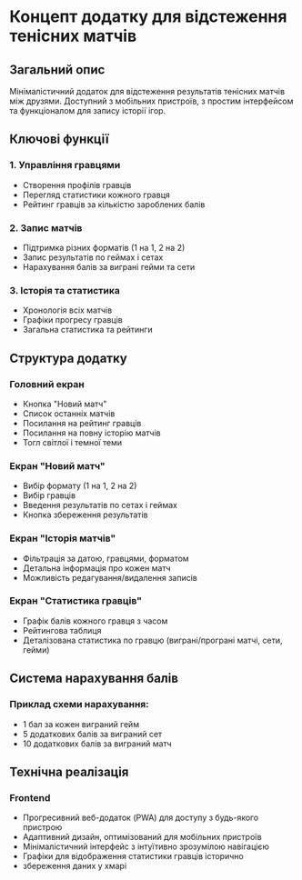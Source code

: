 # Концепт додатку для відстеження тенісних матчів

## Загальний опис
Мінімалістичний додаток для відстеження результатів тенісних матчів між друзями. Доступний з мобільних пристроїв, з простим інтерфейсом та функціоналом для запису історії ігор.

## Ключові функції

### 1. Управління гравцями
- Створення профілів гравців
- Перегляд статистики кожного гравця
- Рейтинг гравців за кількістю зароблених балів

### 2. Запис матчів
- Підтримка різних форматів (1 на 1, 2 на 2)
- Запис результатів по геймах і сетах
- Нарахування балів за виграні гейми та сети

### 3. Історія та статистика
- Хронологія всіх матчів
- Графіки прогресу гравців
- Загальна статистика та рейтинги

## Структура додатку

### Головний екран
- Кнопка "Новий матч"
- Список останніх матчів
- Посилання на рейтинг гравців
- Посилання на повну історію матчів
- Тогл світлої і темної теми

### Екран "Новий матч"
- Вибір формату (1 на 1, 2 на 2)
- Вибір гравців
- Введення результатів по сетах і геймах
- Кнопка збереження результатів

### Екран "Історія матчів"
- Фільтрація за датою, гравцями, форматом
- Детальна інформація про кожен матч
- Можливість редагування/видалення записів

### Екран "Статистика гравців"
- Графік балів кожного гравця з часом
- Рейтингова таблиця
- Деталізована статистика по гравцю (виграні/програні матчі, сети, гейми)

## Система нарахування балів

### Приклад схеми нарахування:
- 1 бал за кожен виграний гейм
- 5 додаткових балів за виграний сет
- 10 додаткових балів за виграний матч

## Технічна реалізація

### Frontend
- Прогресивний веб-додаток (PWA) для доступу з будь-якого пристрою
- Адаптивний дизайн, оптимізований для мобільних пристроїв
- Мінімалістичний інтерфейс з інтуїтивно зрозумілою навігацією
- Графіки для відображення статистики гравців історично
- збереження даних у хмарі
